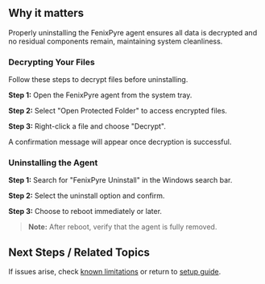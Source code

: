 
## Why it matters
Properly uninstalling the FenixPyre agent ensures all data is decrypted and no residual components remain, maintaining system cleanliness.

### Decrypting Your Files
Follow these steps to decrypt files before uninstalling.

**Step 1:** Open the FenixPyre agent from the system tray.

<!-- IMG: ./media/09-troubleshooting-&-faq/system-tray.png | Alt: FenixPyre system tray icon -->

**Step 2:** Select "Open Protected Folder" to access encrypted files.

**Step 3:** Right-click a file and choose "Decrypt".

<!-- IMG: ./media/09-troubleshooting-&-faq/decrypt-file.png | Alt: Right-click decrypt option -->

A confirmation message will appear once decryption is successful.

### Uninstalling the Agent
**Step 1:** Search for "FenixPyre Uninstall" in the Windows search bar.

**Step 2:** Select the uninstall option and confirm.

**Step 3:** Choose to reboot immediately or later.

> **Note:** After reboot, verify that the agent is fully removed.

## Next Steps / Related Topics
If issues arise, check [known limitations](../09-troubleshooting-&-faq/known-limitations.md) or return to [setup guide](../03-setup-&-installation/index.md).
